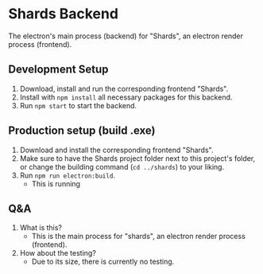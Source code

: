 # Shards Backend
The electron's main process (backend) for "Shards", an electron render process (frontend).

## Development Setup

1. Download, install and run the corresponding frontend "Shards".
2. Install with `npm install` all necessary packages for this backend.
3. Run `npm start` to start the backend.

## Production setup (build .exe)

1. Download and install the corresponding frontend "Shards".
2. Make sure to have the Shards project folder next to this project's folder,
or change the building command (`cd ../shards`) to your liking.
3. Run `npm run electron:build`.
   - This is running 

## Q&A

1. What is this?
    - This is the main process for "shards", an electron render process (frontend).
4. How about the testing?
    - Due to its size, there is currently no testing.
